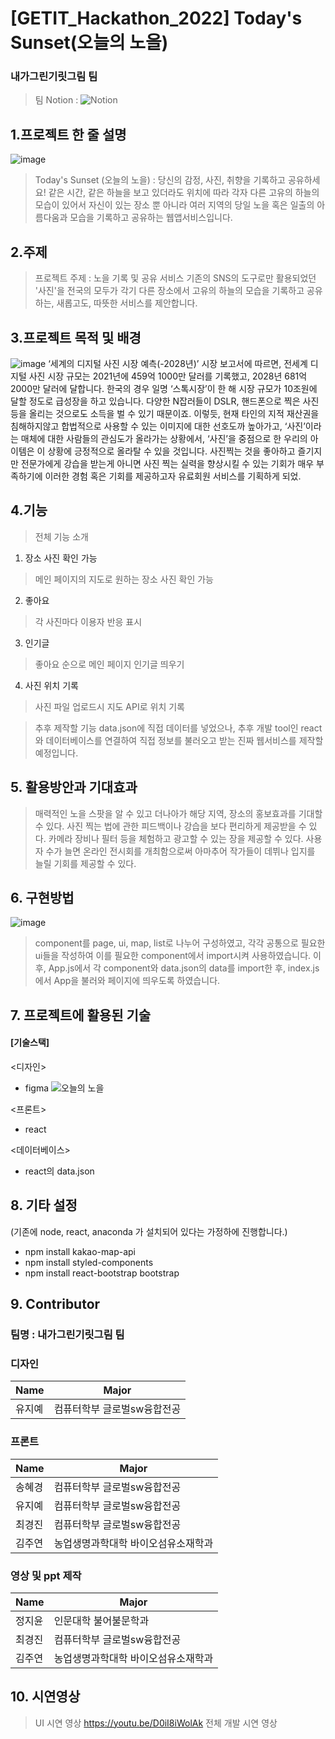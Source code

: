 # [GETIT_Hackathon_2022] Today's Sunset(오늘의 노을) 

### 내가그린기릿그림 팀
> 팀 Notion : ![Notion](https://yjy1220.notion.site/202202-GETIT-e99f1012a42947df8bd03e36fbd1fc6b)

## 1.프로젝트 한 줄 설명
![image](https://user-images.githubusercontent.com/93771689/203872282-1a92cc78-2624-4adb-9723-bad23f1b3727.png)
> Today's Sunset (오늘의 노을) : 당신의 감정, 사진, 취향을 기록하고 공유하세요! 
같은 시간, 같은 하늘을 보고 있더라도 위치에 따라 각자 다른 고유의 하늘의 모습이 있어서 자신이 있는 장소 뿐 아니라 여러 지역의 당일 노을 혹은 일출의 아름다움과 모습을 기록하고 공유하는 웹앱서비스입니다.

## 2.주제
>프로젝트 주제 : 노을 기록 및 공유 서비스
기존의 SNS의 도구로만 활용되었던 '사진'을 전국의 모두가 각기 다른 장소에서 고유의 하늘의 모습을 기록하고 공유하는, 새롭고도, 따뜻한 서비스를 제안합니다. 

## 3.프로젝트 목적 및 배경
![image](https://user-images.githubusercontent.com/93771689/203874373-f039c89c-da89-4518-8839-c3140012b57e.png)
‘세계의 디지털 사진 시장 예측(-2028년)’ 시장 보고서에 따르면, 전세계 디지털 사진 시장 규모는 2021년에 459억 1000만 달러를 기록했고, 2028년 681억 2000만 달러에 달합니다. 한국의 경우 일명 ‘스톡시장’이 한 해 시장 규모가 10조원에 달할 정도로 급성장을 하고 있습니다. 다양한 N잡러들이 DSLR, 핸드폰으로 찍은 사진 등을 올리는 것으로도 소득을 벌 수 있기 때문이죠. 
이렇듯, 현재 타인의 지적 재산권을 침해하지않고 합법적으로 사용할 수 있는 이미지에 대한 선호도까 높아가고, ‘사진’이라는 매체에 대한 사람들의 관심도가 올라가는 상황에서, ‘사진’을 중점으로 한 우리의 아이템은 이 상황에 긍정적으로 올라탈 수 있을 것입니다. 
사진찍는 것을 좋아하고 즐기지만 전문가에게 강습을 받는게 아니면 사진 찍는 실력을 향상시킬 수 있는 기회가 매우 부족하기에 이러한 경험 혹은 기회를 제공하고자 유료회원 서비스를 기획하게 되었.

## 4.기능
> 전체 기능 소개
1. 장소 사진 확인 가능 
> 메인 페이지의 지도로 원하는 장소 사진 확인 가능
2. 좋아요
> 각 사진마다 이용자 반응 표시
3. 인기글 
> 좋아요 순으로 메인 페이지 인기글 띄우기
4. 사진 위치 기록 
> 사진 파일 업로드시 지도 API로 위치 기록

> 추후 제작할 기능
data.json에 직접 데이터를 넣었으나, 추후 개발 tool인 react와 데이터베이스를 연결하여 직접 정보를 불러오고 받는 진짜 웹서비스를 제작할 예정입니다.

## 5. 활용방안과 기대효과
>  매력적인 노을 스팟을 알 수 있고 더나아가 해당 지역, 장소의 홍보효과를 기대할 수 있다.
사진 찍는 법에 관한 피드백이나 강습을 보다 편리하게 제공받을 수 있다.
카메라 장비나 필터 등을 체험하고 광고할 수 있는 장을 제공할 수 있다.
사용자 수가 늘면 온라인 전시회를 개최함으로써 아마추어 작가들이 데뷔나 입지를 늘릴 기회를 제공할 수 있다.

## 6. 구현방법
![image](https://user-images.githubusercontent.com/93771689/203873024-aff81736-0b18-4148-b5c5-f3bcf2db4e26.png)
> component를 page, ui, map, list로 나누어 구성하였고, 각각 공통으로 필요한 ui들을 작성하여 이를 필요한 component에서 import시켜 사용하였습니다. 이후, App.js에서 각 component와 data.json의 data를 import한 후, index.js에서 App을 불러와 페이지에 띄우도록 하였습니다.

## 7. 프로젝트에 활용된 기술
#### [기술스택]
<디자인>
* figma
![오늘의 노을](https://www.figma.com/file/a95IhbR84MlFaBXHaGkfQQ/Untitled?node-id=15%3A69&t=VQ6QU5tQkmCK0dsT-1)

<프론트>
* react

<데이터베이스>
* react의 data.json

## 8. 기타 설정
(기존에 node, react, anaconda 가 설치되어 있다는 가정하에 진행합니다.)
* npm install kakao-map-api
* npm install styled-components
* npm install react-bootstrap bootstrap

## 9. Contributor

### 팀명 : 내가그린기릿그림 팀

### 디자인
| Name | Major |
|---|---|
| 유지예 | 컴퓨터학부 글로벌sw융합전공 |

### 프론트
| Name | Major |
|---|---|
| 송혜경 | 컴퓨터학부 글로벌sw융합전공 |
| 유지예 | 컴퓨터학부 글로벌sw융합전공 |
| 최경진 | 컴퓨터학부 글로벌sw융합전공 |
| 김주연 | 농업생명과학대학 바이오섬유소재학과 |

### 영상 및 ppt 제작
| Name | Major |
|---|---|
| 정지윤 | 인문대학 불어불문학과 |
| 최경진 | 컴퓨터학부 글로벌sw융합전공 |
| 김주연 | 농업생명과학대학 바이오섬유소재학과 |


## 10. 시연영상
> UI 시연 영상
https://youtu.be/D0iI8iWolAk
> 전체 개발 시연 영상
